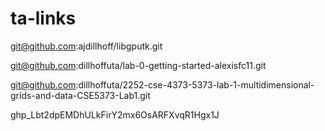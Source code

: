 # ta-links

git@github.com:ajdillhoff/libgputk.git

git@github.com:dillhoffuta/lab-0-getting-started-alexisfc11.git

git@github.com:dillhoffuta/2252-cse-4373-5373-lab-1-multidimensional-grids-and-data-CSE5373-Lab1.git


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

